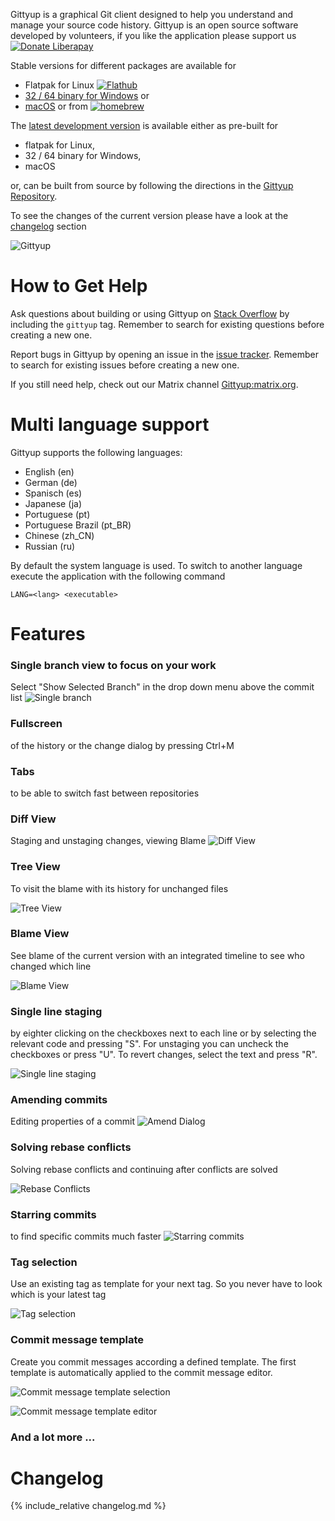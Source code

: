<!--- Github page main file --->

Gittyup is a graphical Git client designed to help you understand and manage your source code history. Gittyup is an open source software developed by volunteers, if you like the application please support us [![Donate Liberapay](https://liberapay.com/assets/widgets/donate.svg)](https://liberapay.com/Gittyup/donate)

Stable versions for different packages are available for
- Flatpak for Linux [![Flathub](https://img.shields.io/badge/Flathub-gray?logo=Flathub&logoColor=23FBB04)](https://flathub.org/apps/details/com.github.Murmele.Gittyup)
- [32 / 64 binary for Windows](https://github.com/Murmele/Gittyup/releases/stable) or
- [macOS](https://github.com/Murmele/Gittyup/releases/stable) or from [![homebrew](https://img.shields.io/badge/Homebrew-gray?logo=Homebrew&logoColor=%23FBB040)](https://formulae.brew.sh/cask/gittyup)

The [latest development version](https://github.com/Murmele/Gittyup/releases/tag/development) is available either as pre-built for
- flatpak for Linux,
- 32 / 64 binary for Windows,
- macOS

or, can be built from source by following the directions in the [Gittyup Repository](https://github.com/Murmele/Gittyup#how-to-build).

To see the changes of the current version please have a look at the <A href="#changelog">changelog</A> section

![Gittyup](https://raw.githubusercontent.com/Murmele/Gittyup/master/rsrc/screenshots/main_dark_orig.png)

How to Get Help
===============

Ask questions about building or using Gittyup on
[Stack Overflow](http://stackoverflow.com/questions/tagged/gittyup) by
including the `gittyup` tag. Remember to search for existing questions
before creating a new one.

Report bugs in Gittyup by opening an issue in the
[issue tracker](https://github.com/Murmele/gittyup/issues).
Remember to search for existing issues before creating a new one.

If you still need help, check out our Matrix channel
[Gittyup:matrix.org](https://matrix.to/#/#Gittyup:matrix.org).

Multi language support
======================

Gittyup supports the following languages:
- English (en)
- German (de)
- Spanisch (es)
- Japanese (ja)
- Portuguese (pt)
- Portuguese Brazil (pt_BR)
- Chinese (zh_CN)
- Russian (ru)

By default the system language is used. To switch to another language execute the application with the following command
```
LANG=<lang> <executable>
```


Features
========

### Single branch view to focus on your work
Select "Show Selected Branch" in the drop down menu above the commit list
![Single branch](https://raw.githubusercontent.com/Murmele/Gittyup/master/rsrc/screenshots/main_show_selected_branch.png)

### Fullscreen
of the history or the change dialog by pressing Ctrl+M

### Tabs
to be able to switch fast between repositories

### Diff View
Staging and unstaging changes, viewing Blame
![Diff View](https://raw.githubusercontent.com/Murmele/Gittyup/master/rsrc/screenshots/DiffView.png)

### Tree View
To visit the blame with its history for unchanged files

![Tree View](https://raw.githubusercontent.com/Murmele/Gittyup/master/rsrc/screenshots/treeview.png)

### Blame View
See blame of the current version with an integrated timeline to see who changed which line

![Blame View](https://raw.githubusercontent.com/Murmele/Gittyup/master/rsrc/screenshots/BlameView.png)

### Single line staging 
by eighter clicking on the checkboxes next to each line or by selecting the relevant code and pressing "S". For unstaging you can uncheck the checkboxes or press "U". To revert changes, select the text and press "R".

![Single line staging](https://raw.githubusercontent.com/Murmele/Gittyup/master/rsrc/screenshots/double_treeview_single_line_staging.png)

### Amending commits
Editing properties of a commit
![Amend Dialog](https://raw.githubusercontent.com/Murmele/Gittyup/master/rsrc/screenshots/AmendDialog.png)

### Solving rebase conflicts
Solving rebase conflicts and continuing after conflicts are solved

![Rebase Conflicts](https://raw.githubusercontent.com/Murmele/Gittyup/master/rsrc/screenshots/RebaseConflicts.png)

### Starring commits
to find specific commits much faster
![Starring commits](https://raw.githubusercontent.com/Murmele/Gittyup/master/rsrc/screenshots/starring_commits.png)

### Tag selection
Use an existing tag as template for your next tag. So you never have to look which is your latest tag

![Tag selection](https://raw.githubusercontent.com/Murmele/Gittyup/master/rsrc/screenshots/tag_selection.png)

### Commit message template
Create you commit messages according a defined template. The first template is automatically applied to the commit message editor.

![Commit message template selection](https://raw.githubusercontent.com/Murmele/Gittyup/master/rsrc/screenshots/CommitMessageTemplateSelection.png)

![Commit message template editor](https://raw.githubusercontent.com/Murmele/Gittyup/master/rsrc/screenshots/CommitMessageTemplateEditor.png)

### And a lot more ...

Changelog
=========

{% include_relative changelog.md %}

